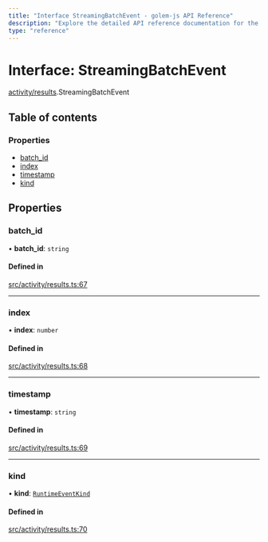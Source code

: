 ```yaml
---
title: "Interface StreamingBatchEvent - golem-js API Reference"
description: "Explore the detailed API reference documentation for the Interface StreamingBatchEvent within the golem-js SDK for the Golem Network."
type: "reference"
---
```

# Interface: StreamingBatchEvent

[activity/results](../modules/activity_results).StreamingBatchEvent

## Table of contents

### Properties

- [batch\_id](activity_results.StreamingBatchEvent#batch_id)
- [index](activity_results.StreamingBatchEvent#index)
- [timestamp](activity_results.StreamingBatchEvent#timestamp)
- [kind](activity_results.StreamingBatchEvent#kind)

## Properties

### batch\_id

• **batch\_id**: `string`

#### Defined in

[src/activity/results.ts:67](https://github.com/golemfactory/golem-js/blob/00d03ae/src/activity/results.ts#L67)

___

### index

• **index**: `number`

#### Defined in

[src/activity/results.ts:68](https://github.com/golemfactory/golem-js/blob/00d03ae/src/activity/results.ts#L68)

___

### timestamp

• **timestamp**: `string`

#### Defined in

[src/activity/results.ts:69](https://github.com/golemfactory/golem-js/blob/00d03ae/src/activity/results.ts#L69)

___

### kind

• **kind**: [`RuntimeEventKind`](activity_results.RuntimeEventKind)

#### Defined in

[src/activity/results.ts:70](https://github.com/golemfactory/golem-js/blob/00d03ae/src/activity/results.ts#L70)
